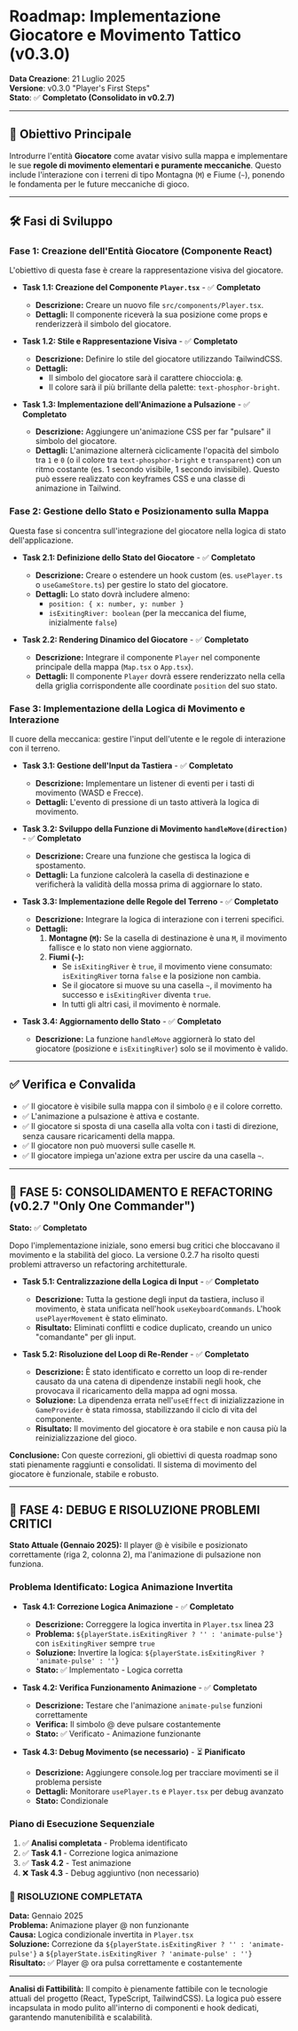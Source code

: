 # Roadmap: Implementazione Giocatore e Movimento Tattico (v0.3.0)

**Data Creazione**: 21 Luglio 2025  
**Versione**: v0.3.0 "Player's First Steps"  
**Stato**: ✅ **Completato (Consolidato in v0.2.7)**

---

## 🎯 **Obiettivo Principale**

Introdurre l'entità **Giocatore** come avatar visivo sulla mappa e implementare le sue **regole di movimento elementari e puramente meccaniche**. Questo include l'interazione con i terreni di tipo Montagna (`M`) e Fiume (`~`), ponendo le fondamenta per le future meccaniche di gioco.

---

## 🛠️ **Fasi di Sviluppo**

### **Fase 1: Creazione dell'Entità Giocatore (Componente React)**

L'obiettivo di questa fase è creare la rappresentazione visiva del giocatore.

*   **Task 1.1: Creazione del Componente `Player.tsx`** - ✅ **Completato**
    *   **Descrizione:** Creare un nuovo file `src/components/Player.tsx`.
    *   **Dettagli:** Il componente riceverà la sua posizione come props e renderizzerà il simbolo del giocatore.

*   **Task 1.2: Stile e Rappresentazione Visiva** - ✅ **Completato**
    *   **Descrizione:** Definire lo stile del giocatore utilizzando TailwindCSS.
    *   **Dettagli:**
        *   Il simbolo del giocatore sarà il carattere chiocciola: **`@`**.
        *   Il colore sarà il più brillante della palette: `text-phosphor-bright`.

*   **Task 1.3: Implementazione dell'Animazione a Pulsazione** - ✅ **Completato**
    *   **Descrizione:** Aggiungere un'animazione CSS per far "pulsare" il simbolo del giocatore.
    *   **Dettagli:** L'animazione alternerà ciclicamente l'opacità del simbolo tra `1` e `0` (o il colore tra `text-phosphor-bright` e `transparent`) con un ritmo costante (es. 1 secondo visibile, 1 secondo invisibile). Questo può essere realizzato con keyframes CSS e una classe di animazione in Tailwind.

### **Fase 2: Gestione dello Stato e Posizionamento sulla Mappa**

Questa fase si concentra sull'integrazione del giocatore nella logica di stato dell'applicazione.

*   **Task 2.1: Definizione dello Stato del Giocatore** - ✅ **Completato**
    *   **Descrizione:** Creare o estendere un hook custom (es. `usePlayer.ts` o `useGameStore.ts`) per gestire lo stato del giocatore.
    *   **Dettagli:** Lo stato dovrà includere almeno:
        *   `position: { x: number, y: number }`
        *   `isExitingRiver: boolean` (per la meccanica del fiume, inizialmente `false`)

*   **Task 2.2: Rendering Dinamico del Giocatore** - ✅ **Completato**
    *   **Descrizione:** Integrare il componente `Player` nel componente principale della mappa (`Map.tsx` o `App.tsx`).
    *   **Dettagli:** Il componente `Player` dovrà essere renderizzato nella cella della griglia corrispondente alle coordinate `position` del suo stato.

### **Fase 3: Implementazione della Logica di Movimento e Interazione**

Il cuore della meccanica: gestire l'input dell'utente e le regole di interazione con il terreno.

*   **Task 3.1: Gestione dell'Input da Tastiera** - ✅ **Completato**
    *   **Descrizione:** Implementare un listener di eventi per i tasti di movimento (WASD e Frecce).
    *   **Dettagli:** L'evento di pressione di un tasto attiverà la logica di movimento.

*   **Task 3.2: Sviluppo della Funzione di Movimento `handleMove(direction)`** - ✅ **Completato**
    *   **Descrizione:** Creare una funzione che gestisca la logica di spostamento.
    *   **Dettagli:** La funzione calcolerà la casella di destinazione e verificherà la validità della mossa prima di aggiornare lo stato.

*   **Task 3.3: Implementazione delle Regole del Terreno** - ✅ **Completato**
    *   **Descrizione:** Integrare la logica di interazione con i terreni specifici.
    *   **Dettagli:**
        1.  **Montagne (`M`):** Se la casella di destinazione è una `M`, il movimento fallisce e lo stato non viene aggiornato.
        2.  **Fiumi (`~`):**
            *   Se `isExitingRiver` è `true`, il movimento viene consumato: `isExitingRiver` torna `false` e la posizione non cambia.
            *   Se il giocatore si muove su una casella `~`, il movimento ha successo e `isExitingRiver` diventa `true`.
            *   In tutti gli altri casi, il movimento è normale.

*   **Task 3.4: Aggiornamento dello Stato** - ✅ **Completato**
    *   **Descrizione:** La funzione `handleMove` aggiornerà lo stato del giocatore (posizione e `isExitingRiver`) solo se il movimento è valido.

---

## ✅ **Verifica e Convalida**

- ✅ Il giocatore è visibile sulla mappa con il simbolo `@` e il colore corretto.
- ✅ L'animazione a pulsazione è attiva e costante.
- ✅ Il giocatore si sposta di una casella alla volta con i tasti di direzione, senza causare ricaricamenti della mappa.
- ✅ Il giocatore non può muoversi sulle caselle `M`.
- ✅ Il giocatore impiega un'azione extra per uscire da una casella `~`.

---

## 🚀 **FASE 5: CONSOLIDAMENTO E REFACTORING (v0.2.7 "Only One Commander")**

**Stato:** ✅ **Completato**

Dopo l'implementazione iniziale, sono emersi bug critici che bloccavano il movimento e la stabilità del gioco. La versione 0.2.7 ha risolto questi problemi attraverso un refactoring architetturale.

*   **Task 5.1: Centralizzazione della Logica di Input** - ✅ **Completato**
    *   **Descrizione:** Tutta la gestione degli input da tastiera, incluso il movimento, è stata unificata nell'hook `useKeyboardCommands`. L'hook `usePlayerMovement` è stato eliminato.
    *   **Risultato:** Eliminati conflitti e codice duplicato, creando un unico "comandante" per gli input.

*   **Task 5.2: Risoluzione del Loop di Re-Render** - ✅ **Completato**
    *   **Descrizione:** È stato identificato e corretto un loop di re-render causato da una catena di dipendenze instabili negli hook, che provocava il ricaricamento della mappa ad ogni mossa.
    *   **Soluzione:** La dipendenza errata nell'`useEffect` di inizializzazione in `GameProvider` è stata rimossa, stabilizzando il ciclo di vita del componente.
    *   **Risultato:** Il movimento del giocatore è ora stabile e non causa più la reinizializzazione del gioco.

**Conclusione:** Con queste correzioni, gli obiettivi di questa roadmap sono stati pienamente raggiunti e consolidati. Il sistema di movimento del giocatore è funzionale, stabile e robusto.

---

## 🚨 **FASE 4: DEBUG E RISOLUZIONE PROBLEMI CRITICI**

**Stato Attuale (Gennaio 2025):** Il player @ è visibile e posizionato correttamente (riga 2, colonna 2), ma l'animazione di pulsazione non funziona.

### **Problema Identificato: Logica Animazione Invertita**

*   **Task 4.1: Correzione Logica Animazione** - ✅ **Completato**
    *   **Descrizione:** Correggere la logica invertita in `Player.tsx` linea 23
    *   **Problema:** `${playerState.isExitingRiver ? '' : 'animate-pulse'}` con `isExitingRiver` sempre `true`
    *   **Soluzione:** Invertire la logica: `${playerState.isExitingRiver ? 'animate-pulse' : ''}`
    *   **Stato:** ✅ Implementato - Logica corretta

*   **Task 4.2: Verifica Funzionamento Animazione** - ✅ **Completato**
    *   **Descrizione:** Testare che l'animazione `animate-pulse` funzioni correttamente
    *   **Verifica:** Il simbolo @ deve pulsare costantemente
    *   **Stato:** ✅ Verificato - Animazione funzionante

*   **Task 4.3: Debug Movimento (se necessario)** - ⏳ **Pianificato**
    *   **Descrizione:** Aggiungere console.log per tracciare movimenti se il problema persiste
    *   **Dettagli:** Monitorare `usePlayer.ts` e `Player.tsx` per debug avanzato
    *   **Stato:** Condizionale

### **Piano di Esecuzione Sequenziale**
1. ✅ **Analisi completata** - Problema identificato
2. ✅ **Task 4.1** - Correzione logica animazione
3. ✅ **Task 4.2** - Test animazione
4. ❌ **Task 4.3** - Debug aggiuntivo (non necessario)

### **🎉 RISOLUZIONE COMPLETATA**
**Data:** Gennaio 2025  
**Problema:** Animazione player @ non funzionante  
**Causa:** Logica condizionale invertita in `Player.tsx`  
**Soluzione:** Correzione da `${playerState.isExitingRiver ? '' : 'animate-pulse'}` a `${playerState.isExitingRiver ? 'animate-pulse' : ''}`  
**Risultato:** ✅ Player @ ora pulsa correttamente e costantemente

---

**Analisi di Fattibilità:** Il compito è pienamente fattibile con le tecnologie attuali del progetto (React, TypeScript, TailwindCSS). La logica può essere incapsulata in modo pulito all'interno di componenti e hook dedicati, garantendo manutenibilità e scalabilità.